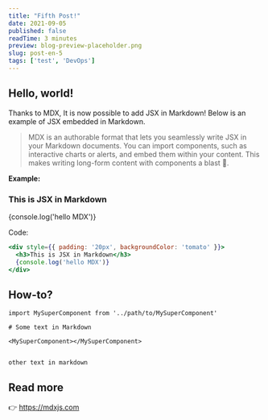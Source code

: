 ```yaml
---
title: "Fifth Post!"
date: 2021-09-05
published: false
readTime: 3 minutes
preview: blog-preview-placeholder.png
slug: post-en-5
tags: ['test', 'DevOps']
---
```


## Hello, world!

Thanks to MDX, It is now possible to add JSX in Markdown! Below is an example of JSX embedded in Markdown. <br />

> MDX is an authorable format that lets you seamlessly write JSX in your Markdown documents. You can import components, such as interactive charts or alerts, and embed them within your content. This makes writing long-form content with components a blast 🚀.


**Example:**

<div style={{ padding: '20px', backgroundColor: 'tomato' }}>
  <h3>This is JSX in Markdown</h3>
  {console.log('hello MDX')}
</div>

Code:

```jsx
<div style={{ padding: '20px', backgroundColor: 'tomato' }}>
  <h3>This is JSX in Markdown</h3>
  {console.log('hello MDX')}
</div>
```


## How-to?

```jsx{5}
import MySuperComponent from '../path/to/MySuperComponent'

# Some text in Markdown

<MySuperComponent></MySuperComponent>


other text in markdown
```

## Read more

👉 https://mdxjs.com

